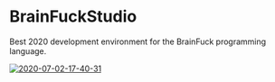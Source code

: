 # BrainFuckStudio
Best 2020 development environment for the BrainFuck programming language.

<a href="https://ibb.co/XLdPhpZ"><img src="https://i.ibb.co/bmyVSLg/2020-07-02-17-40-31.png" alt="2020-07-02-17-40-31" border="0" /></a>
